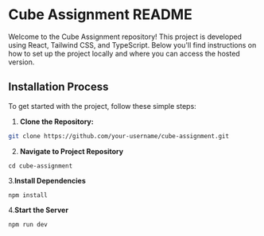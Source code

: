# Cube Assignment README

Welcome to the Cube Assignment repository! This project is developed using React, Tailwind CSS, and TypeScript. Below you'll find instructions on how to set up the project locally and where you can access the hosted version.

## Installation Process

To get started with the project, follow these simple steps:

1. **Clone the Repository:** 
```bash
git clone https://github.com/your-username/cube-assignment.git
```
2. **Navigate to Project Repository**
```
cd cube-assignment
```
3.**Install Dependencies**
 ```
npm install
```
4.**Start the Server**
```
npm run dev
```
